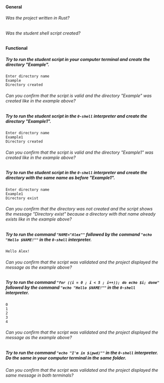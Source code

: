 #### General

###### Was the project written in Rust?

###### Was the student shell script created?

#### Functional

##### Try to run the student script in your computer terminal and create the directory "Example".

```
Enter directory name
Example
Directory created
```

###### Can you confirm that the script is valid and the directory "Example" was created like in the example above?

##### Try to run the student script in the `0-shell` interpreter and create the directory "Example1".

```
Enter directory name
Example1
Directory created
```

###### Can you confirm that the script is valid and the directory "Example1" was created like in the example above?

##### Try to run the student script in the `0-shell` interpreter and create the directory with the same name as before "Example1".

```
Enter directory name
Example1
Directory exist
```

###### Can you confirm that the directory was not created and the script shows the message "Directory exist" because a directory with that name already exists like in the example above?

##### Try to run the command `"NAME="Alex""` followed by the command `"echo "Hello $NAME!""` in the `0-shell` interpreter.

```
Hello Alex!
```

###### Can you confirm that the script was validated and the project displayed the message as the example above?

##### Try to run the command `"for ((i = 0 ; i < 5 ; i++)); do echo $i; done"` followed by the command `"echo "Hello $NAME!""` in the `0-shell` interpreter.

```
0
1
2
3
4
```

###### Can you confirm that the script was validated and the project displayed the message as the example above?

##### Try to run the command `"echo "I'm in $(pwd)""` in the `0-shell` interpreter. Do the same in your computer terminal in the same folder.

###### Can you confirm that the script was validated and the project displayed the same message in both terminals?

